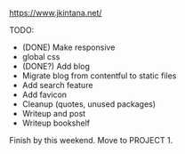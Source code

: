 https://www.jkintana.net/

TODO:
- (DONE) Make responsive
- global css
- (DONE?) Add blog
- Migrate blog from contentful to static files
- Add search feature
- Add favicon
- Cleanup (quotes, unused packages)
- Writeup and post
- Writeup bookshelf

Finish by this weekend. Move to PROJECT 1.